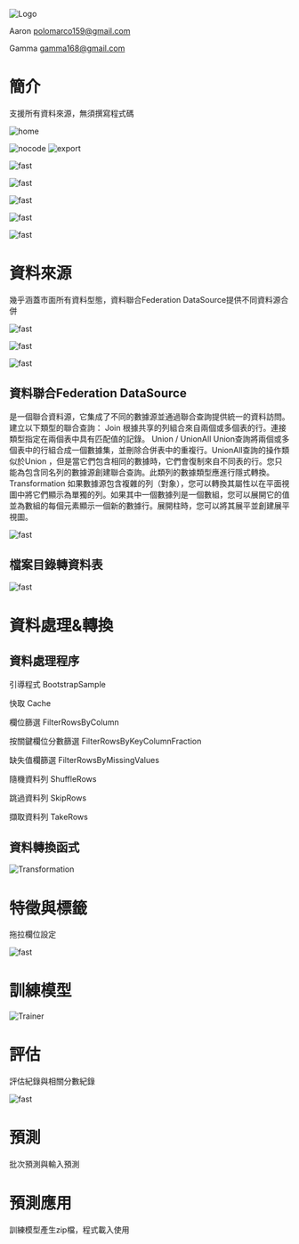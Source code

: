 ![Logo](/Images/image001.jpg)

Aaron polomarco159@gmail.com

Gamma gamma168@gmail.com

# 簡介

支援所有資料來源，無須撰寫程式碼

![home](/Images/image007.jpg)

![nocode](/Images/image002.png)
![export](/Images/image008.png)

![fast](/Images/image009.png)

![fast](/Images/image010.png)

![fast](/Images/image011.png)

![fast](/Images/image012.png)

![fast](/Images/image013.png)

# 資料來源

幾乎涵蓋市面所有資料型態，資料聯合Federation DataSource提供不同資料源合併

![fast](/Images/image014.jpg)

![fast](/Images/image015.jpg)

![fast](/Images/image016.jpg)

## 資料聯合Federation DataSource

是一個聯合資料源，它集成了不同的數據源並通過聯合查詢提供統一的資料訪問。
建立以下類型的聯合查詢：
Join
根據共享的列組合來自兩個或多個表的行。連接類型指定在兩個表中具有匹配值的記錄。
Union / UnionAll
Union查詢將兩個或多個表中的行組合成一個數據集，並刪除合併表中的重複行。UnionAll查詢的操作類似於Union ，但是當它們包含相同的數據時，它們會復制來自不同表的行。您只能為包含同名列的數據源創建聯合查詢。此類列的數據類型應進行隱式轉換。
Transformation
如果數據源包含複雜的列（對象），您可以轉換其屬性以在平面視圖中將它們顯示為單獨的列。如果其中一個數據列是一個數組，您可以展開它的值並為數組的每個元素顯示一個新的數據行。展開柱時，您可以將其展平並創建展平視圖。

![fast](/Images/image017.jpg)

## 檔案目錄轉資料表

![fast](/Images/image018.jpg)

# 資料處理&轉換

## 資料處理程序

引導程式	BootstrapSample

快取	Cache

欄位篩選	FilterRowsByColumn

按關鍵欄位分數篩選	FilterRowsByKeyColumnFraction

缺失值欄篩選	FilterRowsByMissingValues

隨機資料列	ShuffleRows

跳過資料列	SkipRows

擷取資料列	TakeRows

## 資料轉換函式

![Transformation](/Images/Transformation.png)

# 特徵與標籤

拖拉欄位設定

![fast](/Images/image019.jpg)

# 訓練模型

![Trainer](/Images/Trainer.png)

# 評估

評估紀錄與相關分數紀錄

![fast](/Images/image020.jpg)

# 預測

批次預測與輸入預測

# 預測應用

訓練模型產生zip檔，程式載入使用

